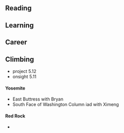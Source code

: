 
## Reading

## Learning

## Career


## Climbing
- project 5.12
- onsight 5.11

#### Yosemite
- East Buttress with Bryan
- South Face of Washington Column iad with Ximeng

#### Red Rock
- 
